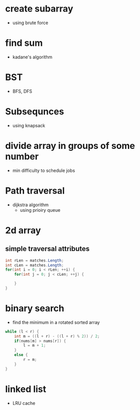 # create subarray
- using brute force

# find sum
- kadane's algorithm

# BST
- BFS, DFS

# Subsequnces
- using knapsack

# divide array in groups of some number
- min difficulty to schedule jobs

# Path traversal
- dijkstra algorithm 
    - using prioiry queue

# 2d array

## simple traversal attributes
```c#
int rLen = matches.Length;
int cLen = matches.Length;
for(int i = 0; i < rLen; ++i) {
    for(int j = 0; j < cLen; ++j) {

    }
}
```

# binary search
- find the minimum in a rotated sorted array
```c#
while (l < r) {
    int m = ((l + r) - ((l + r) % 2)) / 2;
    if(nums[m] > nums[r]) {
        l = m + 1;
    }
    else {
        r = m;
    }
}
```

# linked list
- LRU cache